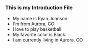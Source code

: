 ### This is my Introduction File

* My name is Ryan Johnson
* I'm from Aurora, CO
* I love to play basketball
* My favorite color is Black.
* I am currently living in Aurora, CO
